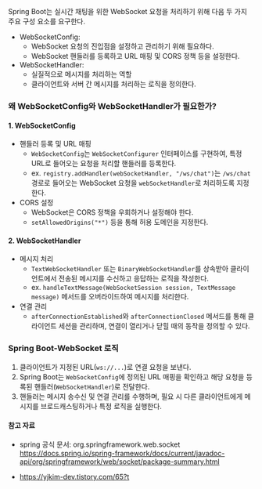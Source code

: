 
   Spring Boot는 실시간 채팅을 위한 WebSocket 요청을 처리하기 위해 다음 두 가지 주요 구성 요소를 요구한다.
 - WebSocketConfig:
	 - WebSocket 요청의 진입점을 설정하고 관리하기 위해 필요하다.
	 - WebSocket 핸들러를 등록하고 URL 매핑 및 CORS 정책 등을 설정한다.
 - WebSocketHandler:
	 - 실질적으로 메시지를 처리하는 역할
	 - 클라이언트와 서버 간 메시지를 처리하는 로직을 정의한다.

### 왜 WebSocketConfig와 WebSocketHandler가 필요한가?

#### 1. WebSocketConfig
   - 핸들러 등록 및 URL 매핑
     - `WebSocketConfig`는 `WebSocketConfigurer` 인터페이스를 구현하여, 특정 URL로 들어오는 요청을 처리할 핸들러를 등록한다.
     - ex. `registry.addHandler(webSocketHandler, "/ws/chat")`는 `/ws/chat` 경로로 들어오는 WebSocket 요청을 `webSocketHandler`로 처리하도록 지정한다.
   - CORS 설정
     - WebSocket은 CORS 정책을 우회하거나 설정해야 한다. 
     - `setAllowedOrigins("*")` 등을 통해 허용 도메인을 지정한다.

#### 2. WebSocketHandler
   - 메시지 처리
     - `TextWebSocketHandler` 또는 `BinaryWebSocketHandler`를 상속받아 클라이언트에서 전송된 메시지를 수신하고 응답하는 로직을 작성한다.
     - ex. `handleTextMessage(WebSocketSession session, TextMessage message)` 메서드를 오버라이드하여 메시지를 처리한다.
   - 연결 관리
     - `afterConnectionEstablished`와 `afterConnectionClosed` 메서드를 통해 클라이언트 세션을 관리하며, 연결이 열리거나 닫힐 때의 동작을 정의할 수 있다.


### Spring Boot-WebSocket 로직

1. 클라이언트가 지정된 URL(`ws://...`)로 연결 요청을 보낸다.
2. Spring Boot는 `WebSocketConfig`에 정의된 URL 매핑을 확인하고 해당 요청을 등록된 핸들러(`WebSocketHandler`)로 전달한다.
3. 핸들러는 메시지 송수신 및 연결 관리를 수행하며, 필요 시 다른 클라이언트에게 메시지를 브로드캐스팅하거나 특정 로직을 실행한다.





#### 참고 자료
* spring 공식 문서: org.springframework.web.socket
	https://docs.spring.io/spring-framework/docs/current/javadoc-api/org/springframework/web/socket/package-summary.html

* https://yjkim-dev.tistory.com/65?t